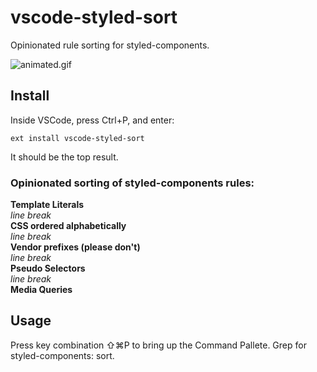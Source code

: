 # vscode-styled-sort
Opinionated rule sorting for styled-components.

![animated.gif](https://s8.postimg.cc/r6xvieeyd/animated.gif)

## Install
Inside VSCode, press Ctrl+P, and enter:
```
ext install vscode-styled-sort
```
It should be the top result.

### Opinionated sorting of styled-components rules:
**Template Literals**  
    *line break*  
**CSS ordered alphabetically**  
    *line break*  
**Vendor prefixes (please don't)**  
    *line break*  
**Pseudo Selectors**  
    *line break*  
**Media Queries**  

## Usage
Press key combination ⇧⌘P to bring up the Command Pallete. Grep for styled-components: sort. 
